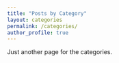 ```yaml
---
title: "Posts by Category"
layout: categories
permalink: /categories/
author_profile: true
---
```


Just another page for the categories.
